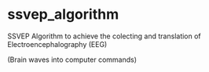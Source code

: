 # ssvep_algorithm

<p>SSVEP Algorithm to achieve the colecting and translation of Electroencephalography (EEG)</p>
<p>(Brain waves into computer commands)</p>
